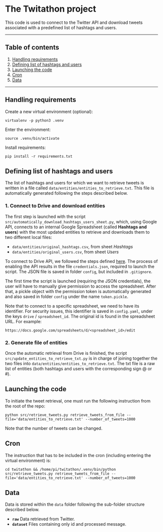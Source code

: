 # The Twitathon project

This code is used to connect to the Twitter API and download tweets associated with a predefined list of hashtags and users.

---

## Table of contents

1. [Handling requirements](#requirements)
2. [Defining list of hashtags and users](#entities)
3. [Launching the code](#code)
4. [Cron](#cron)
5. [Data](#data)

---

<a name="requirements"></a>
## Handling requirements

Create a new virtual environment (optional):

`virtualenv -p python3 .venv`

Enter the environment:

`source .venv/bin/activate`

Install requirements:

`pip install -r requirements.txt`

<a name="entities"></a>
## Defining list of hashtags and users

The list of hashtags and users for which we want to retrieve tweets is written 
in a file called `data/entities/entities_to_retrieve.txt`. This file is automatically generated
following the steps described below.

### 1. Connect to Drive and download entities
The first step is launched with the script `src/automatically_download_hashtags_users_sheet.py`,
which, using Google API, connects to an internal Google Spreadsheet (called **Hashtags and users**) 
with the most updated entities to retrieve and downloads them to two different local files:
- `data/entities/original_hashtags.csv`, from sheet _Hashtags_
- `data/entities/original_users.csv`, from sheet _Users_

To connect to Drive API, we followed the steps defined [here](https://developers.google.com/drive/api/v3/quickstart/python).
The process of enabling the API results in the file `credentials.json`, required to
launch the script. The JSON file is saved in folder `config`, but included in `.gitignore`.

The first time the script is launched (requiring the JSON credentials), the user will have
to manually give permission to access the spreadsheet. After that, a pickle object with
the permission token is automatically generated and also saved in folder `config` under the
name `token.pickle`.

Note that to connect to a specific spreadsheet, we need to have its identifier. For security
issues, this identifier is saved in `config.yaml`, under the keys `drive` / `spreadsheet_id`.
The original id is found in the spreadsheet URL. For example:

```
https://docs.google.com/spreadsheets/d/<spreadsheet_id>/edit
```

### 2. Generate file of entities
Once the automatic retrieval from Drive is finished, the script `src/update_entities_to_retrieve_txt.py`
is in charge of joining together the two files into `data/entities/entities_to_retrieve.txt`.
The txt file is a raw list of entities (both hashtags and users with the corresponding
sign @ or #).

<a name="code"></a>
## Launching the code

To initiate the tweet retrieval, one must run the following instruction from the root of the repo:

`python src/retrieve_tweets.py retrieve_tweets_from_file --file='data/entities_to_retrieve.txt' --number_of_tweets=1000`

Note that the number of tweets can be changed.

<a name="cron"></a>
## Cron

The instruction that has to be included in the cron (including entering the virtual environment) is:

`cd twitathon && /home/pi/twitathon/.venv/bin/python src/retrieve_tweets.py retrieve_tweets_from_file --file='data/entities_to_retrieve.txt' --number_of_tweets=1000`

<a name="data"></a>
## Data

Data is stored within the `data` folder following the sub-folder structure described below.

- **`raw`** Data retrieved from Twitter.
- **`dataset`** Files containing only id and processed message.
